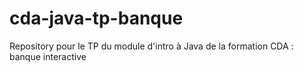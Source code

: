 # cda-java-tp-banque
Repository pour le TP du module d'intro à Java de la formation CDA : banque interactive
